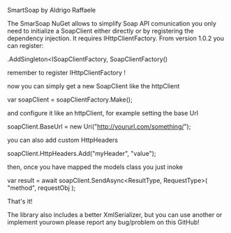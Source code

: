 SmartSoap by Aldrigo Raffaele

The SmarSoap NuGet allows to simplify Soap API comunication
you only need to initialize a SoapClient either directly or
by registering the dependency injection. It requires IHttpClientFactory.
From version 1.0.2 you can register:

.AddSingleton<ISoapClientFactory, SoapClientFactory()

remember to register IHttpClientFactory !

now you can simply get a new SoapClient like the httpClient

var soapClient = soapClientFactory.Make();

and configure it like an httpClient, for example setting the base Url

soapClient.BaseUrl = new Uri("http://yoururl.com/something/");

you can also add custom HttpHeaders

soapClient.HttpHeaders.Add("myHeader", "value");

then, once you have mapped the models class you just inoke

var result = await soapClient.SendAsync<ResultType, RequestType>( "method", requestObj );

That's it!

The library also includes a better XmlSerializer, but you can use another or implement yourown
please report any bug/problem on this GitHub!